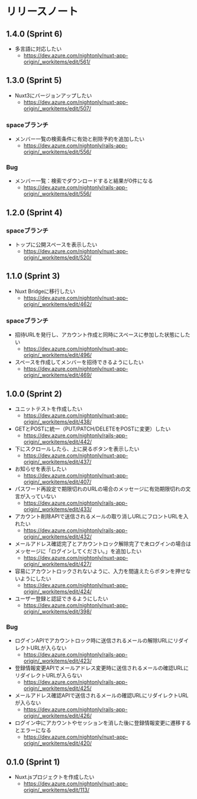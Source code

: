 # リリースノート

## 1.4.0 (Sprint 6)

- 多言語に対応したい
  - https://dev.azure.com/nightonly/nuxt-app-origin/_workitems/edit/561/

## 1.3.0 (Sprint 5)

- Nuxt3にバージョンアップしたい
  - https://dev.azure.com/nightonly/nuxt-app-origin/_workitems/edit/507/

### spaceブランチ

- メンバー一覧の検索条件に有効と削除予約を追加したい
  - https://dev.azure.com/nightonly/rails-app-origin/_workitems/edit/556/

### Bug

- メンバー一覧：検索でダウンロードすると結果が0件になる
  - https://dev.azure.com/nightonly/rails-app-origin/_workitems/edit/556/

## 1.2.0 (Sprint 4)

### spaceブランチ

- トップに公開スペースを表示したい
  - https://dev.azure.com/nightonly/nuxt-app-origin/_workitems/edit/520/

## 1.1.0 (Sprint 3)

- Nuxt Bridgeに移行したい
  - https://dev.azure.com/nightonly/nuxt-app-origin/_workitems/edit/462/

### spaceブランチ

- 招待URLを発行し、アカウント作成と同時にスペースに参加した状態にしたい
  - https://dev.azure.com/nightonly/nuxt-app-origin/_workitems/edit/496/
- スペースを作成してメンバーを招待できるようにしたい
  - https://dev.azure.com/nightonly/nuxt-app-origin/_workitems/edit/469/

## 1.0.0 (Sprint 2)

- ユニットテストを作成したい
  - https://dev.azure.com/nightonly/nuxt-app-origin/_workitems/edit/438/
- GETとPOSTに統一（PUT/PATCH/DELETEをPOSTに変更）したい
  - https://dev.azure.com/nightonly/rails-app-origin/_workitems/edit/442/
- 下にスクロールしたら、上に戻るボタンを表示したい
  - https://dev.azure.com/nightonly/nuxt-app-origin/_workitems/edit/437/
- お知らせを表示したい
  - https://dev.azure.com/nightonly/nuxt-app-origin/_workitems/edit/407/
- パスワード再設定で期限切れのURLの場合のメッセージに有効期限切れの文言が入っていない
  - https://dev.azure.com/nightonly/rails-app-origin/_workitems/edit/433/
- アカウント削除APIで送信されるメールの取り消しURLにフロントURLを入れたい
  - https://dev.azure.com/nightonly/rails-app-origin/_workitems/edit/432/
- メールアドレス確認完了とアカウントロック解除完了で未ログインの場合はメッセージに「ログインしてください。」を追加したい
  - https://dev.azure.com/nightonly/nuxt-app-origin/_workitems/edit/427/
- 容易にアカウントロックされないように、入力を間違えたらボタンを押せないようにしたい
  - https://dev.azure.com/nightonly/nuxt-app-origin/_workitems/edit/424/
- ユーザー登録と認証できるようにしたい
  - https://dev.azure.com/nightonly/nuxt-app-origin/_workitems/edit/398/

### Bug

- ログインAPIでアカウントロック時に送信されるメールの解除URLにリダイレクトURLが入らない
  - https://dev.azure.com/nightonly/rails-app-origin/_workitems/edit/423/
- 登録情報変更APIでメールアドレス変更時に送信されるメールの確認URLにリダイレクトURLが入らない
  - https://dev.azure.com/nightonly/rails-app-origin/_workitems/edit/425/
- メールアドレス確認APIで送信されるメールの確認URLにリダイレクトURLが入らない
  - https://dev.azure.com/nightonly/rails-app-origin/_workitems/edit/426/
- ログイン中にアカウントやセッションを消した後に登録情報変更に遷移するとエラーになる
  - https://dev.azure.com/nightonly/nuxt-app-origin/_workitems/edit/420/

## 0.1.0 (Sprint 1)

- Nuxt.jsプロジェクトを作成したい
  - https://dev.azure.com/nightonly/nuxt-app-origin/_workitems/edit/113/
